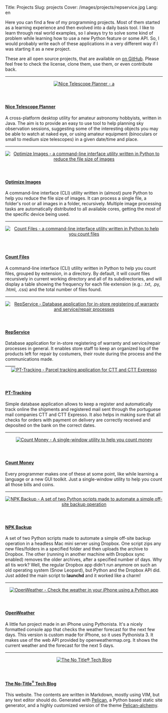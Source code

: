 Title: Projects
Slug: projects
Cover: /images/projects/repservice.jpg
Lang: en

<article>
<p>Here you can find a few of my programming projects. Most of them started as a learning experience and then evolved into a daily basis tool. I like to learn through real world examples, so I always try to solve some kind of problem while learning how to use a new Python feature or some API. So, I would probably write each of these applications in a very different way if I was starting it as a new project.</p>

<p>These are all open source projects, that are available on <a href="https://github.com/victordomingos" target="_blank">on GitHub</a>. Please feel free to check the license, clone them, use them, or even contribute back.</p>
<hr>
</article>



<article class="row teaser">
<header class="col-sm-3 text-muted"><a href="../nice-telescope-planner">
    <img alt="Nice Telescope Planner - a" src="{static /images/projects/nice_telescope_planner.png thumb="320x_"}" class="article_list_img"/>
  </a></header>

<div class="col-sm-9">
  <h4 class="title"><a href="../nice-telescope-planner">Nice Telescope Planner
  </a></h4>
  <div class="content">
A cross-platform desktop utility for amateur astronomy hobbyists, written in Java. The aim is to provide an easy to use tool to help planning sky observation sessions, suggesting some of the interesting objects you may be able to watch at naked eye, or using amateur equipment (binoculars or small to medium size telescopes) in a given date/time and place.
  </div>
</div>
</article>


_____

<article class="row teaser">
<header class="col-sm-3">
  <a href="../optimize-images">
    <img alt="Optimize Images - a command-line interface utility written in Python to reduce the file size of images" src="{static /images/projects/optimize-images.png thumb="320x_"}" class="article_list_img">
  </a>
</header>
<div class="col-sm-9">
  <h4 class="title"><a href="../optimize-images">
  Optimize Images
  </a></h4>

  <div class="content">
A command-line interface (CLI) utility written in (almost) pure Python to help you reduce the file size of images. It can process a single file, a folder's root or all images in a folder, recursively. Multiple image processing tasks are automatically distributed to all available cores, getting the most of the specific device being used.
  </div></div>
</article>


_____

<article class="row teaser">
<header class="col-sm-3">
  <a href="../count-files">
    <img alt="Count Files - a command-line interface utility written in Python to help you count files" src="{static /images/2018/count-files.png thumb="320x_"}" class="article_list_img">
  </a>
</header>
<div class="col-sm-9">
  <h4 class="title"><a href="../count-files">
  Count Files
  </a></h4>

  <div class="content">
A command-line interface (CLI) utility written in Python to help you count files, grouped by extension, in a directory. By default, it will count files recursively in current working directory and all of its subdirectories, and will display a table showing the frequency for each file extension (e.g.: .txt, .py, .html, .css) and the total number of files found.
  </div></div>
</article>

_____


<article class="row teaser">
<header class="col-sm-3 text-muted"><a href="../repservice">
    <img alt="RepService - Database application for in-store registering of warranty and service/repair processes" src="{static /images/projects/repservice.jpg thumb="320x_"}" class="article_list_img"/>
  </a></header>

<div class="col-sm-9">
  <h4 class="title"><a href="../repservice">RepService
  </a></h4>
  <div class="content">
Database application for in-store registering of warranty and service/repair processes in general. It enables store staff to keep an organized log of the products left for repair by costumers, their route during the process and the communications made.
  </div>
</div>
</article>
_____


<article class="row teaser">
<header class="col-sm-3"><a href="../pt-tracking">
    <img alt="PT-Tracking - Parcel tracking application for CTT and CTT Expresso" src="{static /images/projects/pt-tracking.png thumb="320x_"}" class="article_list_img">
  </a></header>

<div class="col-sm-9"><h4 class="title"><a href="../pt-tracking">
PT-Tracking
</a></h4>

<div class="content">
Simple database application allows to keep a register and automatically track online the shipments and registered mail sent through the portuguese mail companies CTT and CTT Expresso. It also helps in making sure that all checks for orders with payment on delivery are correctly received and deposited on the bank on the correct dates.
</div></div></article>

_____


<article class="row teaser">
<header class="col-sm-3">
  <a href="../contar-dinheiro">
    <img alt="Count Money - A single-window utility to help you count money" src="{static /images/projects/contar-dinheiro.png thumb="_x400"}" class="article_list_img">
  </a>
</header>
<div class="col-sm-9">
  <h4 class="title"><a href="../contar-dinheiro">
  Count Money
  </a></h4>
    
  <div class="content">
Every programmer makes one of these at some point, like while learning a language or a new GUI toolkit. Just a single-window utility to help you count all those bills and coins.
  </div></div>
</article>

_____


<article class="row teaser">
<header class="col-sm-3">
  <a href="../npk-backup">
    <img alt="NPK Backup - A set of two Python scripts made to automate a simple off-site backup operation" src="{static ../../images/2018/npk-backup.png thumb="320x_"}" class="article_list_img">
  </a>
</header>
<div class="col-sm-9">
  <h4 class="title"><a href="../npk-backup">
  NPK Backup
  </a></h4>
    
  <div class="content">
A set of two Python scripts made to automate a simple off-site backup operation in a headless
Mac mini server using Dropbox. One script zips any new files/folders in a specified folder and
then uploads the archive to Dropbox. The other (running in another machine with Dropbox
sync enabled) removes the older archives, after a specified number of days. Why all tis work?
Well, the regular Dropbox app didn't run anymore on such an old operating system (Snow
Leopard), but Python and the Dropbox API did. Just added the main script to <b>launchd</b> and it worked like a charm!
  </div></div>
</article>

_____

<article class="row teaser">
<header class="col-sm-3">
  <a href="../openweather">
    <img alt="OpenWeather - Check the weather in your iPhone using a Python app" src="{static /images/projects/openweather.png thumb="320x_"}" class="article_list_img">
  </a>
</header>
<div class="col-sm-9">
  <h4 class="title"><a href="../openweather">
  OpenWeather
  </a></h4>
    
  <div class="content">
A little fun project made in an iPhone using Pythonista. It's a nicely formatted console app that checks the weather forecast for the next few days. This version is custom made for iPhone, so it uses Pythonista 3. It makes use of the web API provided by openweathermap.org. It shows the current weather and the forecast for the next 5 days. 
  </div></div>
</article>

_____


<article class="row teaser">
<header class="col-sm-3">
  <a href="/">
    <img alt="The No Title® Tech Blog" src="{static /images/projects/no-title-screenshot.png thumb="320x_"}" class="article_list_img">
  </a>
</header>
<div class="col-sm-9">
  <h4 class="title"><a href="/">
  The No-Title<sup>®</sup> Tech Blog
  </a></h4>
    
  <div class="content">
This website. The contents are written in Markdown, mostly using VIM, but any text editor should do. Generated with <a href="http://docs.getpelican.com/en/stable/" target="_blank">Pelican</a>, a Python based static site generator, and a highly customized version of the theme <a href="https://nairobilug.github.io/pelican-alchemy/" target="_blank">Pelican-alchemy</a>.
  </div></div>
</article>

